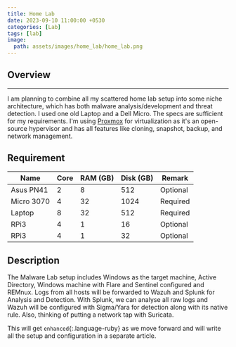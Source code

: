 ```yaml
---
title: Home Lab
date: 2023-09-10 11:00:00 +0530
categories: [Lab]
tags: [lab]
image:
  path: assets/images/home_lab/home_lab.png
---
```



## Overview
---------------
I am planning to combine all my scattered home lab setup into some niche architecture, which has both malware analysis/development and threat detection. I used one old Laptop and a Dell Micro. The specs are sufficient for my requirements. I'm using [Proxmox](https://www.proxmox.com/en/proxmox-virtual-environment/overview) for virtualization as it's an open-source hypervisor and has all features like cloning, snapshot, backup, and network management.

## Requirement

| Name       | Core | RAM (GB) | Disk (GB) | Remark   |
|------------|------|----------|-----------|----------|
| Asus PN41  | 2    | 8        | 512       | Optional |
| Micro 3070 | 4    | 32       | 1024      | Required |
| Laptop     | 8    | 32       | 512       | Required |
| RPi3       | 4    | 1        | 16        | Optional |
| RPi3       | 4    | 1        | 32        | Optional |

## Description
The Malware Lab setup includes Windows as the target machine, Active Directory, Windows machine with Flare and Sentinel configured and REMnux. Logs from all hosts will be forwarded to Wazuh and Splunk for Analysis and Detection. With Splunk, we can analyse all raw logs and Wazuh will be configured with Sigma/Yara for detection along with its native rule. Also, thinking of putting a network tap with Suricata.


This will get `enhanced`{:.language-ruby} as we move forward and will write all the setup and configuration in a separate article.
